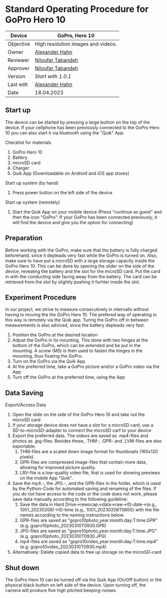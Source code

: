 # Standard Operating Procedure for GoPro Hero 10

| Device       | GoPro, Hero 10                                            |
|--------------|-----------------------------------------------------------|
| Objective    | High resolution images and videos.                        |
| Owner        | [Alexander Hahn](mailto:alexander.hahn@tuebingen.mpg.de)  |
| Reviewer     | [Niloufar Tabandeh](mailto:niloufar.tabandehsaravi@tuebingen.mpg.de) |
| Approver     | [Niloufar Tabandeh](mailto:niloufar.tabandehsaravi@tuebingen.mpg.de) |
| Version      | _Start with 1.0.1_                                        |
| Last edit    | [Alexander Hahn](mailto:alexander.hahn@tuebingen.mpg.de)  |
| Date         | 18.04.2023                                                |

## Start up

The device can be started by pressing a large buttion on the top of the device. If your cellphone has been previously connected to the GoPro Hero 10 you can also start it via bluetooth using the "Quik" App. 

Checklist for materials
   1. GoPro Hero 10
   1. Battery
   1. microSD card
   1. Charger
   1. Quik App (Downloadable on Android and iOS app stores) 

Start up system (by hand)
   1. Press power button on the left side of the device 

Start up system (remotely)
   1. Start the Quik App on your mobile device (Press "continue as guest" and then the icon "GoPro". If your GoPro has been connected previously, it will find the device and give you the option for connecting)
   


## Preparation

Before working with the GoPro, make sure that the battery is fully charged beforehand, since it depleads very fast while the GoPro is turned on. Also, make sure to have put a microSD with a large storage capacity inside the GoPro Hero 10. This can be done by opening the slider on the side of the device, revealing the battery and the slot for the microSD card. Put the card in with the conducting side facing away from the battery. The card can be retrieved from the slot by slightly pushing it furhter inside the slot.


## Experiment Procedure

In our project, we strive to measure consecutively in intervalls without having to moving the the GoPro Hero 10. The prefered way of operating in this way is remotely via the Quik app. Turing the GoPro off in between measurements is also adviced, since the battery depleads very fast. 

   1. Position the GoPro at the desired location
   1. Adjust the GoPro in its mounting. This done with two hinges at the bottom of the GoPro, which can be extended and be put in the mounting. A screw (M5) is then used to fasten the hinges in the mounting, thus fixating the GoPro.
   1. Turn on the GoPro via the Quik App
   1. At the preferred time, take a GoPro picture and/or a GoPro video via the App
   1. Turn off the GoPro at the preferred time, using the App



## Data Saving


Export/Access Data
   1. Open the slide on the side of the GoPro Hero 10 and take out the microSD card
   1. If your storage device does not have a slot for a microSD card, use a SD-to-microSD-adapter to connect the microSD carf to your device
   1. Export the preferred data. The videos are saved as .mp4-files and photos as .jpg-files. Besides these, .THM-, .GPR- and .LVM-files are also exportable. 
		1. THM-files are a scaled down image format for thumbnails (160x120 pixels). 
		2. GPR-files are compressed image-files that contain more data, allowing for improved picture quality. 
		3. LRV-file is a low-quality video file, that is used for showing previews on the mobile App "Quik".
   1. Save the mp4.-, the JPG.-, and the GPR-files in the folder, which is used by the Python-Code for automated saving and renaming of the files. If you do not have access to the code or the code does not work, please save data manually according to the following guideline: 
   		1. Save the data in Hard Drive&rarr;rewocap&rarr;data&rarr;raw&rarr;ID-date&rarr;(e.g., 1001_20230208)&rarr;ID-time (e.g., 1001_20230208T0800) with the file names according to the naming instructions below.
   		2. GPR-files are saved as "gopro10photo_year:month:day:T:time.GPR" (e.g. gopro10photo_20230310T0930.GPR)
   		3. JPG-files are saved as "gopro10photo_year:month:day:T:time.JPG" (e.g. gopro10photo_20230310T0930.JPG)
   		4. mp4-files are saved as "gopro10video_year:month:day:T:time.mp4" (e.g. gopro10video_20230310T0930.mp4)
   3. Alternatively: Delete copied data to free up storage on the microSD-card


## Shut down

The GoPro Hero 10 can be turned off via the Quik App (On/Off button) or the physical black button on left side of the device. Upon turning off, the camera will produce five high pitched beeping-noises.
